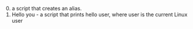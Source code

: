0. <o>  a script that creates an alias.
1. Hello you - a script that prints hello user, where user is the current Linux user
